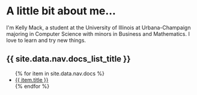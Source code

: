# A little bit about me...

I'm Kelly Mack, a student at the University of Illinois at Urbana-Champaign majoring in Computer Science with minors in Business and Mathematics. I love to learn and try new things.

<h2>{{ site.data.nav.docs_list_title }}</h2>
<aside class="left">
<ul>
   {% for item in site.data.nav.docs %}
      <li><a href="{{ item.url }}" alt="{{ item.title }}">{{ item.title }}</a></li>
   {% endfor %}
</ul>
</aside>
